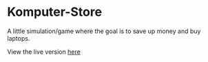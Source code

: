 # Komputer-Store

A little simulation/game where the goal is to save up money and buy laptops.

View the live version [here](https://rubinbarclay.github.io/Komputer-Store/)
